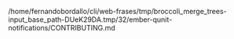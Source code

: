 /home/fernandobordallo/cli/web-frases/tmp/broccoli_merge_trees-input_base_path-DUeK29DA.tmp/32/ember-qunit-notifications/CONTRIBUTING.md